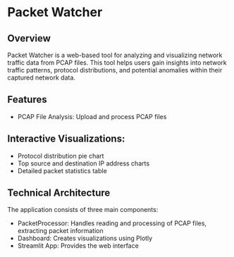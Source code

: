 # Packet Watcher

## Overview
Packet Watcher is a web-based tool for analyzing and visualizing network traffic data from PCAP files. This tool helps users gain insights into network traffic patterns, protocol distributions, and potential anomalies within their captured network data.

## Features

 - PCAP File Analysis: Upload and process PCAP files

## Interactive Visualizations:

 - Protocol distribution pie chart
 - Top source and destination IP address charts
 - Detailed packet statistics table

## Technical Architecture

The application consists of three main components:

 - PacketProcessor: Handles reading and processing of PCAP files, extracting packet information
 - Dashboard: Creates visualizations using Plotly
 - Streamlit App: Provides the web interface